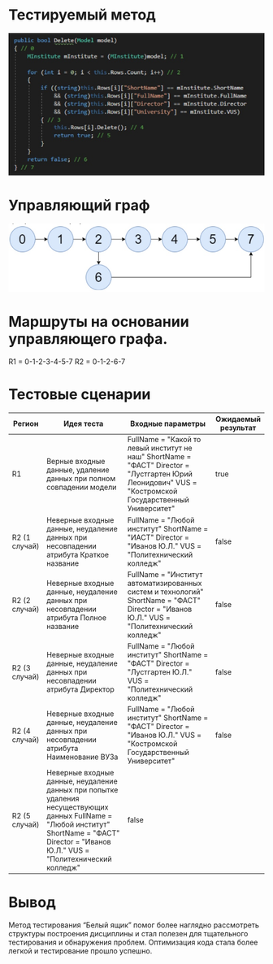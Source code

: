 # Тестируемый метод
![alt text](CODE.PNG "Тестируемый метод")
# Управляющий граф
![alt text](GRAPH.PNG "Тестируемый метод")
# Маршруты на основании управляющего графа.

R1 = 0-1-2-3-4-5-7
R2 = 0-1-2-6-7

# Тестовые сценарии
|Регион|Идея теста|Входные параметры|Ожидаемый результат|
| --- | --- | --- | --- |
|R1|Верные входные данные, удаление данных при полном совпадении модели| FullName = "Какой то левый институт не наш" ShortName = "ФАСТ" Director = "Лустгартен Юрий Леонидович" VUS = "Костромской Государственный Университет" | true |
|R2 (1 случай)|Неверные входные данные, неудаление данных при несовпадении атрибута Краткое название|FullName = "Любой институт" ShortName = "ИАСТ" Director = "Иванов Ю.Л." VUS = "Политехнический колледж"|false|
|R2 (2 случай)|Неверные входные данные, неудаление данных при несовпадении атрибута Полное название|FullName = "Институт автоматизированных систем и технологий" ShortName = "ФАСТ" Director = "Иванов Ю.Л." VUS = "Политехнический колледж"|false|
|R2 (3 случай)|Неверные входные данные, неудаление данных при несовпадении атрибута Директор|FullName = "Любой институт" ShortName = "ФАСТ" Director = "Лустгартен Ю.Л." VUS = "Политехнический колледж"|false|
|R2 (4 случай)|Неверные входные данные, неудаление данных при несовпадении атрибута Наименование ВУЗа|FullName = "Любой институт" ShortName = "ФАСТ" Director = "Иванов Ю.Л." VUS = "Костромской Государственный Университет"|false|
|R2 (5 случай)|Неверные входные данные, неудаление данных при попытке удаления несуществующих данных FullName = "Любой институт" ShortName = "ФАСТ" Director = "Иванов Ю.Л." VUS = "Политехнический колледж"|false|

# Вывод
Метод тестирования “Белый ящик” помог более наглядно рассмотреть структуры построения дисциплины и стал полезен для тщательного тестирования и обнаружения проблем. 
Оптимизация кода стала более легкой и тестирование прошло успешно.
